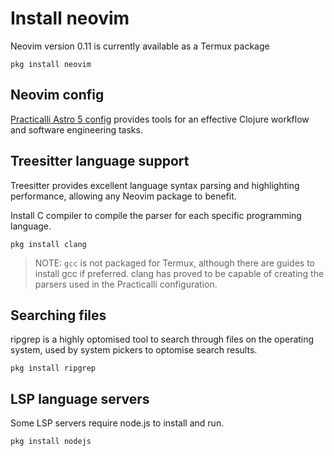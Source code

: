 # Install neovim

Neovim version 0.11 is currently available as a Termux package

```
pkg install neovim
```

## Neovim config

[Practicalli Astro 5 config](/neovim/install/astro5-configuration/) provides tools for an effective Clojure workflow and software engineering tasks.


## Treesitter language support

Treesitter provides excellent language syntax parsing and highlighting performance, allowing any Neovim package to benefit.

Install C compiler to compile the parser for each specific programming language.

```shell
pkg install clang
```

> NOTE: `gcc` is not packaged for Termux, although there are guides to install gcc if preferred. clang has proved to be capable of creating the parsers used in the Practicalli configuration.


## Searching files

ripgrep is a highly optomised tool to search through files on the operating system, used by system pickers to optomise search results.

```shell
pkg install ripgrep
```


## LSP language servers

Some LSP servers require node.js to install and run.

```shell
pkg install nodejs
```
